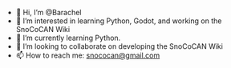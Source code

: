 - 👋 Hi, I’m @Barachel
- 👀 I’m interested in learning Python, Godot, and working on the SnoCoCAN Wiki
- 🌱 I’m currently learning Python. 
- 💞️ I’m looking to collaborate on developing the SnoCoCAN Wiki
- 📫 How to reach me: snococan@gmail.com

